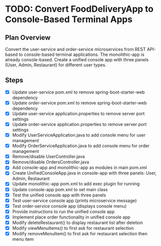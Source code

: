 # TODO: Convert FoodDeliveryApp to Console-Based Terminal Apps

## Plan Overview
Convert the user-service and order-service microservices from REST API-based to console-based terminal applications. The monolithic-app is already console-based. Create a unified console app with three panels (User, Admin, Restaurant) for different user types.

## Steps
- [x] Update user-service pom.xml to remove spring-boot-starter-web dependency
- [x] Update order-service pom.xml to remove spring-boot-starter-web dependency
- [x] Update user-service application.properties to remove server port settings
- [x] Update order-service application.properties to remove server port settings
- [x] Modify UserServiceApplication.java to add console menu for user management
- [x] Modify OrderServiceApplication.java to add console menu for order management
- [x] Remove/disable UserController.java
- [x] Remove/disable OrdersController.java
- [x] Add console-app and monolithic-app as modules in main pom.xml
- [x] Create UnifiedConsoleApp.java in console-app with three panels: User, Admin, Restaurant
- [x] Update monolithic-app pom.xml to add exec plugin for running
- [x] Update console-app pom.xml to set main class
- [x] Test the unified console app with three panels
- [x] Test user-service console app (prints microservice message)
- [x] Test order-service console app (displays console menu)
- [x] Provide instructions to run the unified console app
- [x] Implement place order functionality in unified console app
- [x] Modify deleteRestaurant() to display restaurant list after deletion
- [x] Modify viewMenuItems() to first ask for restaurant selection
- [x] Modify removeMenuItem() to first ask for restaurant selection then menu item

